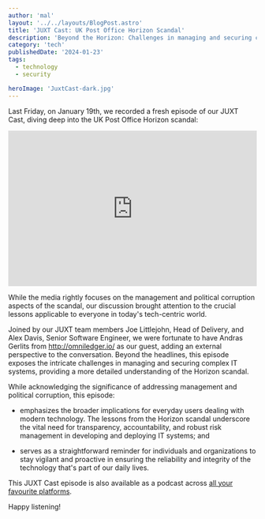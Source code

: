 ```yaml
---
author: 'mal'
layout: '../../layouts/BlogPost.astro'
title: 'JUXT Cast: UK Post Office Horizon Scandal'
description: 'Beyond the Horizon: Challenges in managing and securing complex enterprise-grade IT systems'
category: 'tech'
publishedDate: '2024-01-23'
tags:
  - technology
  - security

heroImage: 'JuxtCast-dark.jpg'
---
```


Last Friday, on January 19th, we recorded a fresh episode of our JUXT Cast, diving deep into the UK Post Office Horizon scandal:

<iframe width="100%" height="315" src="https://www.youtube.com/embed/SZfSKDuz2yg?si=FnLtziYx-glW9LM1" title="YouTube video player" frameborder="0" allow="accelerometer; autoplay; clipboard-write; encrypted-media; gyroscope; picture-in-picture; web-share" allowfullscreen></iframe>

While the media rightly focuses on the management and political corruption aspects of the scandal, our discussion brought attention to the crucial lessons applicable to everyone in today's tech-centric world.

Joined by our JUXT team members Joe Littlejohn, Head of Delivery, and Alex Davis, Senior Software Engineer, we were fortunate to have Andras Gerlits from http://omniledger.io/ as our guest, adding an external perspective to the conversation. Beyond the headlines, this episode exposes the intricate challenges in managing and securing complex IT systems, providing a more detailed understanding of the Horizon scandal.

While acknowledging the significance of addressing management and political corruption, this episode:

- emphasizes the broader implications for everyday users dealing with modern technology. The lessons from the Horizon scandal underscore the vital need for transparency, accountability, and robust risk management in developing and deploying IT systems; and

- serves as a straightforward reminder for individuals and organizations to stay vigilant and proactive in ensuring the reliability and integrity of the technology that's part of our daily lives.

This JUXT Cast episode is also available as a podcast across [all your favourite platforms](https://pnc.st/s/juxt-cast/ced5f98b/uk-post-office-horizon-scandal).

Happy listening!
